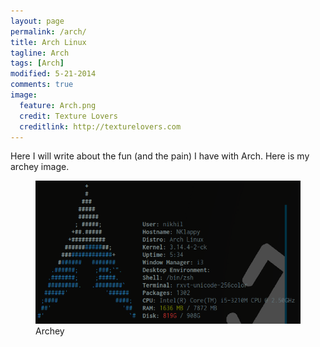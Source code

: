 ```yaml
---
layout: page
permalink: /arch/
title: Arch Linux
tagline: Arch
tags: [Arch]
modified: 5-21-2014
comments: true
image:
  feature: Arch.png
  credit: Texture Lovers
  creditlink: http://texturelovers.com
---
```


Here I will write about the fun (and the pain) I have with Arch. Here is my archey image. 
<figure>
<img src="/images/snapshot4.png">
<figcaption>Archey</figcaption>
</figure>

